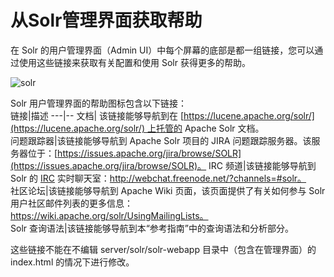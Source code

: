 # 从Solr管理界面获取帮助

在 Solr 的用户管理界面（Admin UI）中每个屏幕的底部是都一组链接，您可以通过使用这些链接来获取有关配置和使用 Solr 获得更多的帮助。
  
![solr](https://7n.w3cschool.cn/attachments/image/20171109/1510198861759066.png)
  
Solr 用户管理界面的帮助图标包含以下链接：  
链接|描述
---|--
文档| 该链接能够导航到在 [https://lucene.apache.org/solr/](https://lucene.apache.org/solr/) 上托管的 Apache Solr 文档。  
问题跟踪器|该链接能够导航到 Apache Solr 项目的 JIRA 问题跟踪服务器。该服务器位于：[https://issues.apache.org/jira/browse/SOLR](https://issues.apache.org/jira/browse/SOLR)。 
IRC 频道|该链接能够导航到 Solr 的 [IRC](http://en.wikipedia.org/wiki/Internet_Relay_Chat) 实时聊天室：http://webchat.freenode.net/?channels=#solr。  
社区论坛|该链接能够导航到 Apache Wiki 页面，该页面提供了有关如何参与 Solr 用户社区邮件列表的更多信息：https://wiki.apache.org/solr/UsingMailingLists。  
Solr 查询语法|该链接能够导航到本“参考指南”中的查询语法和分析部分。 

这些链接不能在不编辑 server/solr/solr-webapp 目录中（包含在管理界面）的 index.html 的情况下进行修改。  

